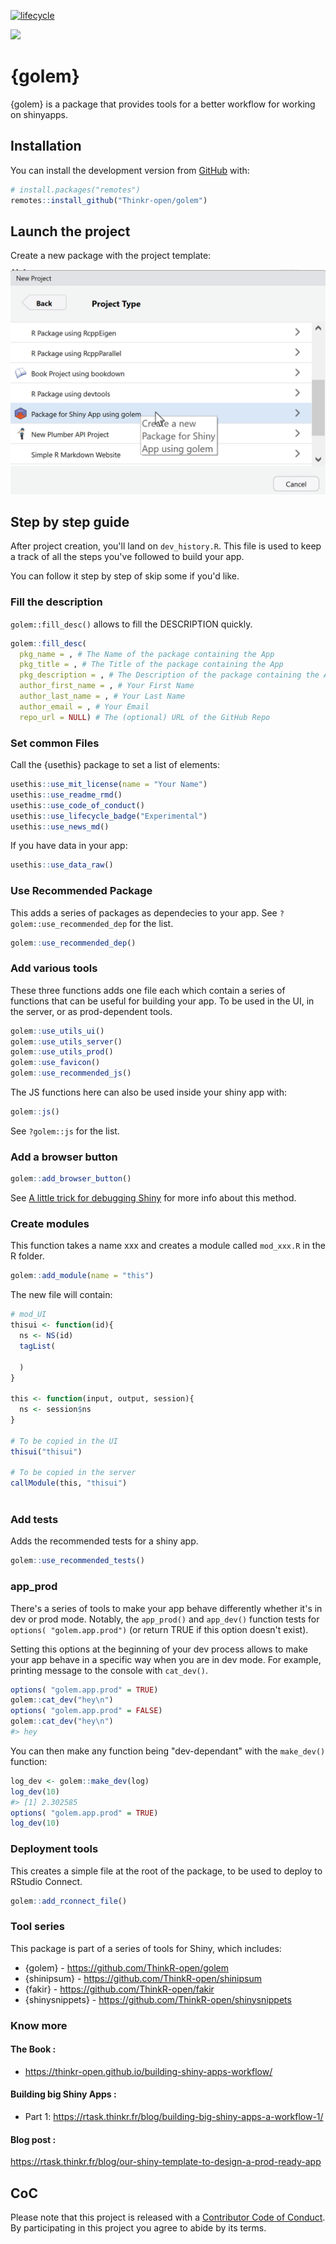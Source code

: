 
<!-- README.md is generated from README.Rmd. Please edit that file -->
[![lifecycle](https://img.shields.io/badge/lifecycle-experimental-orange.svg)](https://www.tidyverse.org/lifecycle/#experimental)

<img src="https://raw.githubusercontent.com/ThinkR-open/golem/master/inst/rstudio/templates/project/golem.png" width=250px>

{golem}
=======

{golem} is a package that provides tools for a better workflow for working on shinyapps.

Installation
------------

You can install the development version from [GitHub](https://github.com/Thinkr-open/golem) with:

``` r
# install.packages("remotes")
remotes::install_github("Thinkr-open/golem")
```

Launch the project
------------------

Create a new package with the project template:

![](readme_figures/golemtemplate.png)

Step by step guide
------------------

After project creation, you'll land on `dev_history.R`. This file is used to keep a track of all the steps you've followed to build your app.

You can follow it step by step of skip some if you'd like.

### Fill the description

`golem::fill_desc()` allows to fill the DESCRIPTION quickly.

``` r
golem::fill_desc(
  pkg_name = , # The Name of the package containing the App 
  pkg_title = , # The Title of the package containing the App 
  pkg_description = , # The Description of the package containing the App 
  author_first_name = , # Your First Name
  author_last_name = , # Your Last Name
  author_email = , # Your Email
  repo_url = NULL) # The (optional) URL of the GitHub Repo
```

### Set common Files

Call the {usethis} package to set a list of elements:

``` r
usethis::use_mit_license(name = "Your Name")
usethis::use_readme_rmd()
usethis::use_code_of_conduct()
usethis::use_lifecycle_badge("Experimental")
usethis::use_news_md()
```

If you have data in your app:

``` r
usethis::use_data_raw()
```

### Use Recommended Package

This adds a series of packages as dependecies to your app. See `?golem::use_recommended_dep` for the list.

``` r
golem::use_recommended_dep()
```

### Add various tools

These three functions adds one file each which contain a series of functions that can be useful for building your app. To be used in the UI, in the server, or as prod-dependent tools.

``` r
golem::use_utils_ui()
golem::use_utils_server()
golem::use_utils_prod()
golem::use_favicon()
golem::use_recommended_js()
```

The JS functions here can also be used inside your shiny app with:

``` r
golem::js()
```

See `?golem::js` for the list.

### Add a browser button

``` r
golem::add_browser_button()
```

See [A little trick for debugging Shiny](https://rtask.thinkr.fr/blog/a-little-trick-for-debugging-shiny/) for more info about this method.

### Create modules

This function takes a name xxx and creates a module called `mod_xxx.R` in the R folder.

``` r
golem::add_module(name = "this")
```

The new file will contain:

``` r
# mod_UI
thisui <- function(id){
  ns <- NS(id)
  tagList(
  
  )
}

this <- function(input, output, session){
  ns <- session$ns
}
    
# To be copied in the UI
thisui("thisui")
    
# To be copied in the server
callModule(this, "thisui")
 
```

### Add tests

Adds the recommended tests for a shiny app.

``` r
golem::use_recommended_tests()
```

### app\_prod

There's a series of tools to make your app behave differently whether it's in dev or prod mode. Notably, the `app_prod()` and `app_dev()` function tests for `options( "golem.app.prod")` (or return TRUE if this option doesn't exist).

Setting this options at the beginning of your dev process allows to make your app behave in a specific way when you are in dev mode. For example, printing message to the console with `cat_dev()`.

``` r
options( "golem.app.prod" = TRUE)
golem::cat_dev("hey\n")
options( "golem.app.prod" = FALSE)
golem::cat_dev("hey\n")
#> hey
```

You can then make any function being "dev-dependant" with the `make_dev()` function:

``` r
log_dev <- golem::make_dev(log)
log_dev(10)
#> [1] 2.302585
options( "golem.app.prod" = TRUE)
log_dev(10)
```

### Deployment tools

This creates a simple file at the root of the package, to be used to deploy to RStudio Connect.

``` r
golem::add_rconnect_file()
```

### Tool series

This package is part of a series of tools for Shiny, which includes:

-   {golem} - <https://github.com/ThinkR-open/golem>
-   {shinipsum} - <https://github.com/ThinkR-open/shinipsum>
-   {fakir} - <https://github.com/ThinkR-open/fakir>
-   {shinysnippets} - <https://github.com/ThinkR-open/shinysnippets>

### Know more

#### The Book :

-   <https://thinkr-open.github.io/building-shiny-apps-workflow/>

#### Building big Shiny Apps :

-   Part 1: <https://rtask.thinkr.fr/blog/building-big-shiny-apps-a-workflow-1/>

#### Blog post :

<https://rtask.thinkr.fr/blog/our-shiny-template-to-design-a-prod-ready-app>

CoC
---

Please note that this project is released with a [Contributor Code of Conduct](CODE_OF_CONDUCT.md). By participating in this project you agree to abide by its terms.
